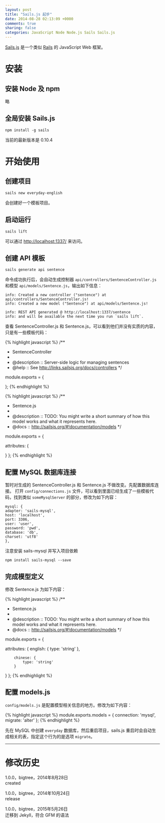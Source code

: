 ```yaml
---
layout: post
title: "Sails.js 起步"
date: 2014-08-28 02:13:09 +0000
comments: true
sharing: false
categories: JavaScript Node Node.js Sails Sails.js
---
```


[Sails.js](http://sailsjs.org/) 是一个类似 [Rails](http://rubyonrails.org/) 的 JavaScript Web 框架。

# 安装

## 安装 Node 及 npm

略

## 全局安装 Sails.js

    npm install -g sails
    
当前的最新版本是 0.10.4

# 开始使用

## 创建项目

    sails new everyday-english
    
会创建好一个模板项目。
    
## 启动运行

    sails lift
    
可以通过 <http://localhost:1337/> 来访问。

## 创建 API 模板

    sails generate api sentence

命令成功执行后，会自动生成控制器 `api/controllers/SentenceController.js` 和模型 `api/models/Sentence.js`，输出如下信息：

    info: Created a new controller ("sentence") at api/controllers/SentenceController.js!
    info: Created a new model ("Sentence") at api/models/Sentence.js!

    info: REST API generated @ http://localhost:1337/sentence
    info: and will be available the next time you run `sails lift`.    

查看 SentenceController.js 和 Sentence.js，可以看到他们并没有实质的内容，只是有一些模板代码：

{% highlight javascript %}
/**
 * SentenceController
 *
 * @description :: Server-side logic for managing sentences
 * @help        :: See http://links.sailsjs.org/docs/controllers
 */

module.exports = {
	
};
{% endhighlight %}

{% highlight javascript %}
/**
* Sentence.js
*
* @description :: TODO: You might write a short summary of how this model works and what it represents here.
* @docs        :: http://sailsjs.org/#!documentation/models
*/

module.exports = {

  attributes: {

  }
};
{% endhighlight %}

## 配置 MySQL 数据库连接

暂时对生成的 SentenceController.js 和 Sentence.js 不做改变。先配置数据库连接。
打开 `config/connections.js` 文件，可以看到里面已经生成了一些模板代码，找到类似 `someMysqlServer` 的部分，修改为如下内容：

```
mysql: {  
adapter: 'sails-mysql',
host: 'localhost',
port: 3306,
user: 'user',
password: 'pwd',
database: 'db',
charset: 'utf8'    
},
```

注意安装 sails-mysql 并写入项目依赖

    npm install sails-mysql --save
 
## 完成模型定义

修改 Sentence.js 为如下内容：

{% highlight javascript %}
/**
* Sentence.js
*
* @description :: TODO: You might write a short summary of how this model works and what it represents here.
* @docs        :: http://sailsjs.org/#!documentation/models
*/

module.exports = {

  attributes: {
    english: {
      type: 'string'
    },

		chinese: {
			type: 'string'
		}
  }
};
{% endhighlight %}

## 配置 models.js

`config/models.js` 是配置模型相关信息的地方。修改为如下内容：

{% highlight javascript %}
module.exports.models = {
  connection: 'mysql',
  migrate: 'alter'
};
{% endhighlight %}

先在 MySQL 中创建 `everyday` 数据库，然后重启项目，sails.js 重启时会自动生成相关的表，指定这个行为的是选项 `migrate`。

- - -

# 修改历史
1.0.0，bigtree，2014年8月28日  
created  

1.0.0，bigtree，2014年10月24日  
release

1.0.0，bigtree，2015年5月26日  
迁移到 Jekyll，符合 GFM 的语法

